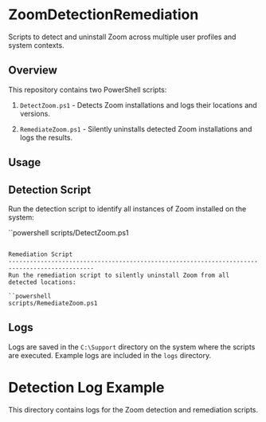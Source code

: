 # ZoomDetectionRemediation

Scripts to detect and uninstall Zoom across multiple user profiles and system contexts.

## Overview

This repository contains two PowerShell scripts:

1. `DetectZoom.ps1`  - Detects Zoom installations and logs their locations and versions.

2. `RemediateZoom.ps1`  - Silently uninstalls detected Zoom installations and logs the results.

## Usage

Detection Script
----------------------------------------------------------------------------------------------
Run the detection script to identify all instances of Zoom installed on the system:

``powershell
scripts/DetectZoom.ps1
```

Remediation Script
----------------------------------------------------------------------------------------------
Run the remediation script to silently uninstall Zoom from all detected locations:

``powershell
scripts/RemediateZoom.ps1
```

## Logs

Logs are saved in the `C:\Support` directory on the system where the scripts are executed. Example logs are included in the `logs` directory.

# Detection Log Example

This directory contains logs for the Zoom detection and remediation scripts.
